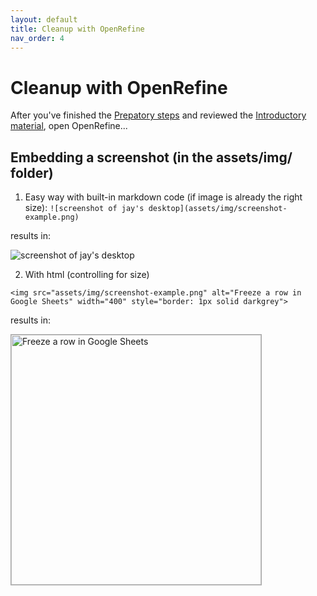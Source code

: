 ```yaml
---
layout: default
title: Cleanup with OpenRefine
nav_order: 4
---
```


# Cleanup with OpenRefine

After you've finished the [Prepatory steps](preparation) and reviewed the [Introductory material](introduction), open OpenRefine... 

## Embedding a screenshot (in the assets/img/ folder)
1. Easy way with built-in markdown code (if image is already the right size): 
```![screenshot of jay's desktop](assets/img/screenshot-example.png)```  

results in:   

![screenshot of jay's desktop](assets/img/screenshot-example.png)


2. With html (controlling for size)  

```<img src="assets/img/screenshot-example.png" alt="Freeze a row in Google Sheets" width="400" style="border: 1px solid darkgrey">```  

results in:  

<img src="assets/img/screenshot-example.png" alt="Freeze a row in Google Sheets" width="400" style="border: 1px solid darkgrey">



<!-- Edit the content below for the workshop in question. Once you're ready to publish, remove the comment characters e.g. "<!--" at the start and end -->

<!--

## Embedding a screenshot


## Embedding a workshop recording (with iframe)

<iframe height="480" width="853" allowfullscreen frameborder=0 src="https://echo360.ca/media/4378b2ec-7d0c-4632-a1e4-5a8076a494da/public?autoplay=false&automute=false"></iframe>

View the original [here](https://echo360.ca/media/4378b2ec-7d0c-4632-a1e4-5a8076a494da/public).


## Workshop slides

<div style="position:relative;padding-top:66.25%;">
<iframe src="//docs.google.com/viewer?url=https://github.com/scds/intro-tableau/raw/main/assets/docs/tableau_20201118.pdf?dl=0&hl=en_US&embedded=true" class="gde-frame" style="position:absolute;top:0;left:0;width:100%;height:100%;border:none;" scrolling="no"></iframe>
</div>
[Download as a PDF](https://github.com/scds/intro-tableau/raw/main/assets/docs/tableau_20201118.pdf)
<br>

## Worksheets
**Coming soon!**


-->

